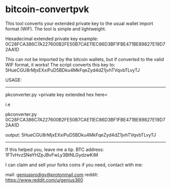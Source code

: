 # bitcoin-convertpvk
This tool converts your extended private key to the usual wallet import format (WIF).
The tool is simple and lightweight.

Hexadecimal extended private key example:
0C28FCA386C7A227600B2FE50B7CAE11EC86D3BF1FBE471BE89827E19D72AA1D

This can not be imported by the bitcoin wallets, but if converted to the valid WIF format, it works!
The script converts this key to:
5HueCGU8rMjxEXxiPuD5BDku4MkFqeZyd4dZ1jvhTVqvbTLvyTJ

USAGE:

---
pkconverter.py >private key extended hex here<

i.e

pkconverter.py 0C28FCA386C7A227600B2FE50B7CAE11EC86D3BF1FBE471BE89827E19D72AA1D

output: 5HueCGU8rMjxEXxiPuD5BDku4MkFqeZyd4dZ1jvhTVqvbTLvyTJ

---
If this helped you, leave me a tip.
BTC address: 1FTvHvzSNeYHZpJBvFwLy3BtNLGydzwKiM

I can claim and sell your forks coins if you need, contact with me:

mail: geniusprodigy@protonmail.com
reddit: https://www.reddit.com/u/genius360
